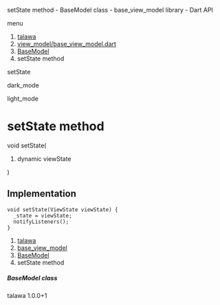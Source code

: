 




setState method - BaseModel class - base\_view\_model library - Dart API







menu

1. [talawa](../../index.html)
2. [view\_model/base\_view\_model.dart](../../file-___home_harshil_Desktop_open-source_palisadoes_talawa_lib_view_model_base_view_model/)
3. [BaseModel](../../file-___home_harshil_Desktop_open-source_palisadoes_talawa_lib_view_model_base_view_model/BaseModel-class.html)
4. setState method

setState


dark\_mode

light\_mode




# setState method


void
setState(

1. dynamic viewState

)

## Implementation

```
void setState(ViewState viewState) {
  _state = viewState;
  notifyListeners();
}
```

 


1. [talawa](../../index.html)
2. [base\_view\_model](../../file-___home_harshil_Desktop_open-source_palisadoes_talawa_lib_view_model_base_view_model/)
3. [BaseModel](../../file-___home_harshil_Desktop_open-source_palisadoes_talawa_lib_view_model_base_view_model/BaseModel-class.html)
4. setState method

##### BaseModel class





talawa
1.0.0+1






